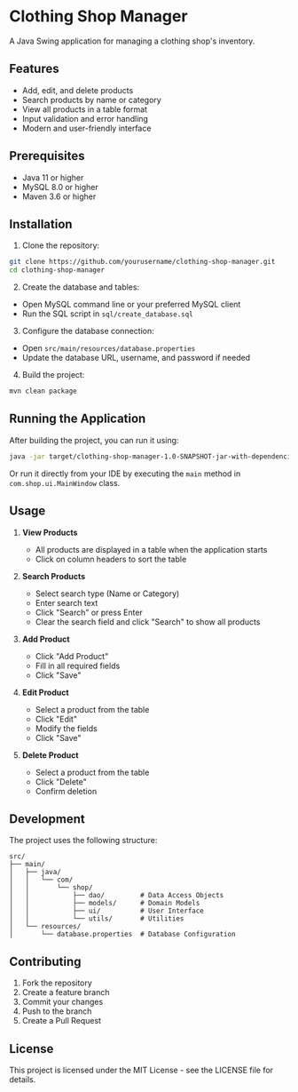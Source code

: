 # Clothing Shop Manager

A Java Swing application for managing a clothing shop's inventory.

## Features

- Add, edit, and delete products
- Search products by name or category
- View all products in a table format
- Input validation and error handling
- Modern and user-friendly interface

## Prerequisites

- Java 11 or higher
- MySQL 8.0 or higher
- Maven 3.6 or higher

## Installation

1. Clone the repository:
```bash
git clone https://github.com/yourusername/clothing-shop-manager.git
cd clothing-shop-manager
```

2. Create the database and tables:
- Open MySQL command line or your preferred MySQL client
- Run the SQL script in `sql/create_database.sql`

3. Configure the database connection:
- Open `src/main/resources/database.properties`
- Update the database URL, username, and password if needed

4. Build the project:
```bash
mvn clean package
```

## Running the Application

After building the project, you can run it using:

```bash
java -jar target/clothing-shop-manager-1.0-SNAPSHOT-jar-with-dependencies.jar
```

Or run it directly from your IDE by executing the `main` method in `com.shop.ui.MainWindow` class.

## Usage

1. **View Products**
   - All products are displayed in a table when the application starts
   - Click on column headers to sort the table

2. **Search Products**
   - Select search type (Name or Category)
   - Enter search text
   - Click "Search" or press Enter
   - Clear the search field and click "Search" to show all products

3. **Add Product**
   - Click "Add Product"
   - Fill in all required fields
   - Click "Save"

4. **Edit Product**
   - Select a product from the table
   - Click "Edit"
   - Modify the fields
   - Click "Save"

5. **Delete Product**
   - Select a product from the table
   - Click "Delete"
   - Confirm deletion

## Development

The project uses the following structure:

```
src/
├── main/
│   ├── java/
│   │   └── com/
│   │       └── shop/
│   │           ├── dao/         # Data Access Objects
│   │           ├── models/      # Domain Models
│   │           ├── ui/          # User Interface
│   │           └── utils/       # Utilities
│   └── resources/
│       └── database.properties  # Database Configuration
```

## Contributing

1. Fork the repository
2. Create a feature branch
3. Commit your changes
4. Push to the branch
5. Create a Pull Request

## License

This project is licensed under the MIT License - see the LICENSE file for details.